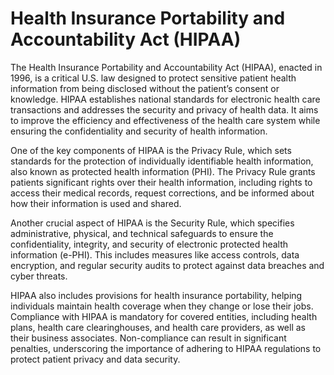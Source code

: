 <!--
source: gpt-40
abbr: HIPAA
tags: data laws
-->

# Health Insurance Portability and Accountability Act (HIPAA)

The Health Insurance Portability and Accountability Act (HIPAA), enacted in 1996, is a critical U.S. law designed to protect sensitive patient health information from being disclosed without the patient’s consent or knowledge. HIPAA establishes national standards for electronic health care transactions and addresses the security and privacy of health data. It aims to improve the efficiency and effectiveness of the health care system while ensuring the confidentiality and security of health information.

One of the key components of HIPAA is the Privacy Rule, which sets standards for the protection of individually identifiable health information, also known as protected health information (PHI). The Privacy Rule grants patients significant rights over their health information, including rights to access their medical records, request corrections, and be informed about how their information is used and shared.

Another crucial aspect of HIPAA is the Security Rule, which specifies administrative, physical, and technical safeguards to ensure the confidentiality, integrity, and security of electronic protected health information (e-PHI). This includes measures like access controls, data encryption, and regular security audits to protect against data breaches and cyber threats.

HIPAA also includes provisions for health insurance portability, helping individuals maintain health coverage when they change or lose their jobs. Compliance with HIPAA is mandatory for covered entities, including health plans, health care clearinghouses, and health care providers, as well as their business associates. Non-compliance can result in significant penalties, underscoring the importance of adhering to HIPAA regulations to protect patient privacy and data security.
